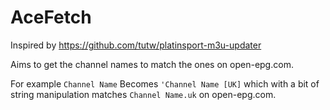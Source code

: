 # AceFetch

Inspired by <https://github.com/tutw/platinsport-m3u-updater>

Aims to get the channel names to match the ones on open-epg.com.

For example `Channel Name` Becomes `'Channel Name [UK]` which with a bit of string manipulation matches `Channel Name.uk` on open-epg.com.
